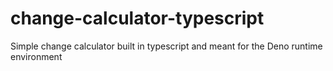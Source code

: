 # change-calculator-typescript
Simple change calculator built in typescript and meant for the Deno runtime environment
